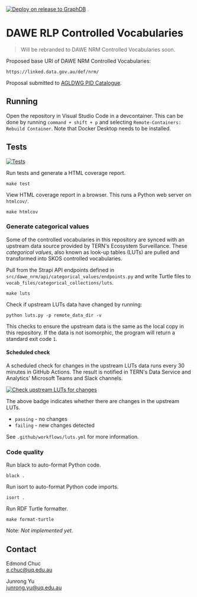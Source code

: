 [![Deploy on release to GraphDB](https://github.com/ternaustralia/dawe-rlp-vocabs/actions/workflows/deploy_to_graphdb.yml/badge.svg)](https://github.com/ternaustralia/dawe-rlp-vocabs/actions/workflows/deploy_to_graphdb.yml)

# DAWE RLP Controlled Vocabularies

> Will be rebranded to DAWE NRM Controlled Vocabularies soon.

Proposed base URI of DAWE NRM Controlled Vocabularies:

```
https://linked.data.gov.au/def/nrm/
```

Proposal submitted to [AGLDWG PID Catalogue](https://catalogue.linked.data.gov.au/index.php/resource/239).

## Running

Open the repository in Visual Studio Code in a devcontainer. This can be done by running `command + shift + p` and selecting `Remote-Containers: Rebuild Container`. Note that Docker Desktop needs to be installed.

## Tests

[![Tests](https://github.com/ternaustralia/dawe-rlp-vocabs/actions/workflows/test.yml/badge.svg)](https://github.com/ternaustralia/dawe-rlp-vocabs/actions/workflows/test.yml)

Run tests and generate a HTML coverage report.

```
make test
```

View HTML coverage report in a browser. This runs a Python web server on `htmlcov/`.

```
make htmlcov
```

### Generate categorical values

Some of the controlled vocabularies in this repository are synced with an upstream data source provided by TERN's Ecosystem Surveillance. These _categorical values_, also known as look-up tables (LUTs) are pulled and transformed into SKOS controlled vocabularies.

Pull from the Strapi API endpoints defined in `src/dawe_nrm/api/categorical_values/endpoints.py` and write Turtle files to `vocab_files/categorical_collections/luts`.

```
make luts
```

Check if upstream LUTs data have changed by running:

```
python luts.py -p remote_data_dir -v
```

This checks to ensure the upstream data is the same as the local copy in this repository. If the data is not isomorphic, the program will return a standard exit code `1`.

#### Scheduled check

A scheduled check for changes in the upstream LUTs data runs every 30 minutes in GitHub Actions. The result is notified in TERN's Data Service and Analytics' Microsoft Teams and Slack channels.

[![Check upstream LUTs for changes](https://github.com/ternaustralia/dawe-rlp-vocabs/actions/workflows/luts.yml/badge.svg)](https://github.com/ternaustralia/dawe-rlp-vocabs/actions/workflows/luts.yml)

The above badge indicates whether there are changes in the upstream LUTs.

- `passing` - no changes
- `failing` - new changes detected

See `.github/workflows/luts.yml` for more information.

### Code quality

Run black to auto-format Python code.

```
black .
```

Run isort to auto-format Python code imports.

```
isort .
```

Run RDF Turtle formatter.

```
make format-turtle
```

Note: _Not implemented yet_.

## Contact

Edmond Chuc  
e.chuc@uq.edu.au

Junrong Yu  
junrong.yu@uq.edu.au

